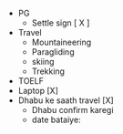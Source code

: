 - PG
	- Settle sign [ X ]
- Travel
	- Mountaineering 
	- Paragliding
	- skiing 
	- Trekking
- TOELF
- Laptop [X]
- Dhabu ke saath travel [X]
	- Dhabu confirm karegi
	- date bataiye: 